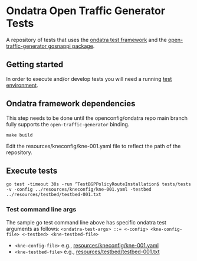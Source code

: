 # Ondatra Open Traffic Generator Tests
A repository of tests that uses the [ondatra test framework](https://github.com/openconfig/ondatra) 
and the [open-traffic-generator gosnappi package](https://github.com/open-traffic-generator/snappi/tree/main/gosnappi).

## Getting started
In order to execute and/or develop tests you will need a running 
[test environment](./TESTENV.md).

## Ondatra framework dependencies
This step needs to be done until the openconfig/ondatra repo main branch 
fully supports the `open-traffic-generator` binding.
```
make build
```
Edit the resources/kneconfig/kne-001.yaml file to reflect the path of the repository.

## Execute tests
```
go test -timeout 30s -run ^TestBGPPolicyRouteInstallation$ tests/tests -v -config ../resources/kneconfig/kne-001.yaml -testbed ../resources/testbed/testbed-001.txt
```

### Test command line args
The sample go test command line above has specific ondatra test arguments as follows:
`<ondatra-test-args> ::= <-config> <kne-config-file> <-testbed> <kne-testbed-file>`
- `<kne-config-file>` e.g., [resources/kneconfig/kne-001.yaml](./resources/kneconfig/kne-001.yaml)
- `<kne-testbed-file>` e.g., [resources/testbed/testbed-001.txt](./resources/testbed/testbed-001.txt)
